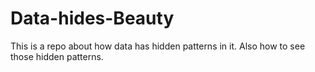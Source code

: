 # Data-hides-Beauty
This is a repo about how data has hidden patterns in it. Also how to see those hidden patterns.
